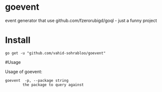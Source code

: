 # goevent
event generator that use github.com/fzerorubigd/goql - just a funny project

# Install

```
go get -u "github.com/vahid-sohrabloo/goevent"
```

#Usage 

Usage of goevent:
```
goevent  -p, --package string
    	the package to query against
```


